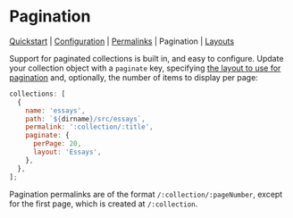 # Pagination

[Quickstart](./quickstart.md) | [Configuration](./configuration.md) | [Permalinks](./permalinks.md) | Pagination | [Layouts](./layouts.md)

Support for paginated collections is built in, and easy to configure. Update your collection object with a `paginate` key, specifying [the layout to use for pagination](./layouts.md#pagination-layouts) and, optionally, the number of items to display per page:

```js
collections: [
  {
    name: 'essays',
    path: `${dirname}/src/essays`,
    permalink: ':collection/:title',
    paginate: {
      perPage: 20,
      layout: 'Essays',
    },
  },
];
```

Pagination permalinks are of the format `/:collection/:pageNumber`, except for the first page, which is created at `/:collection`.
